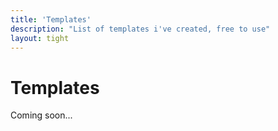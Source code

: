 ```yaml
---
title: 'Templates'
description: "List of templates i've created, free to use"
layout: tight
---
```


# Templates

Coming soon...
